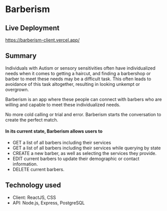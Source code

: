 # Barberism

## Live Deployment
https://barberism-client.vercel.app/


## Summary
Individuals with Autism or sensory sensitivities often have individualized needs when it comes to getting a haircut, and finding a barbershop or barber to meet these needs may be a difficult task. This often leads to avoidance of this task altogether, resulting in looking unkempt or overgrown.

Barberism is an app where these people can connect with barbers who are willing and capable to meet these individualized needs.

No more cold calling or trial and error. Barberism starts the conversation to create the perfect match.

#### In its current state, Barberism allows users to
* GET a list of all barbers including their services
* GET a list of all barbers including their services while querying by state
* CREATE a new barber, as well as selecting the services they provide.
* EDIT current barbers to update their demographic or contact information.
* DELETE current barbers.


## Technology used
* Client: ReactJS, CSS
* API: Node.js, Express, PostgreSQL

